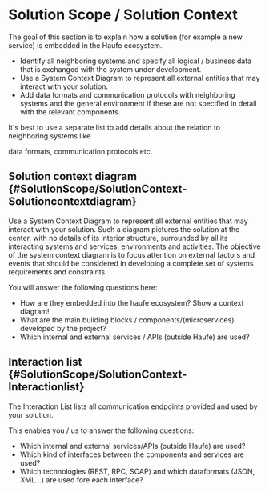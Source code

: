 # Solution Scope / Solution Context

The goal of this section is to explain how a solution \(for example a new service\) is embedded in the Haufe ecosystem.

* Identify all neighboring systems and specify all logical / business data that is exchanged with the system under development.
* Use a System Context Diagram to represent all external entities that may interact with your solution.
* Add data formats and communication protocols with neighboring systems and the general environment if these are not specified in detail with the relevant components.



It's best to use a separate list to add details about the relation to neighboring systems like

data formats, communication protocols etc.

## Solution context diagram {#SolutionScope/SolutionContext-Solutioncontextdiagram}

Use a System Context Diagram to represent all external entities that may interact with your solution. Such a diagram pictures the solution at the center, with no details of its interior structure, surrounded by all its interacting systems and services, environments and activities. The objective of the system context diagram is to focus attention on external factors and events that should be considered in developing a complete set of systems requirements and constraints.

You will answer the following questions here:

* How are they embedded into the haufe ecosystem? Show a context diagram!
* What are the main building blocks / components/\(microservices\) developed by the project?
* Which internal and external services / APIs \(outside Haufe\) are used?

## Interaction list {#SolutionScope/SolutionContext-Interactionlist}

The Interaction List lists all communication endpoints provided and used by your solution.

This enables you / us to answer the following questions:

* Which internal and external services/APIs \(outside Haufe\) are used? 
* Which kind of interfaces between the components and services are used? 
* Which technologies \(REST, RPC, SOAP\) and which dataformats \(JSON, XML...\) are used fore each interface?




